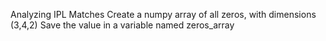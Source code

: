 Analyzing IPL Matches
Create a numpy array of all zeros, with dimensions (3,4,2)
Save the value in a variable named zeros_array
